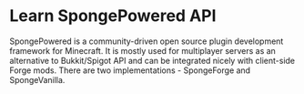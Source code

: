 # Learn SpongePowered API

SpongePowered is a community-driven open source plugin development framework for Minecraft. It is mostly used for multiplayer servers as an alternative to Bukkit/Spigot API and can be integrated nicely with client-side Forge mods.
There are two implementations - SpongeForge and SpongeVanilla.

